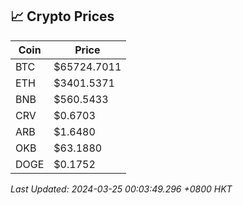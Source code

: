 ## 📈 Crypto Prices

| Coin | Price |
| ---- | ----- |
| BTC | $65724.7011 |
| ETH | $3401.5371 |
| BNB | $560.5433 |
| CRV | $0.6703 |
| ARB | $1.6480 |
| OKB | $63.1880 |
| DOGE | $0.1752 |

_Last Updated: 2024-03-25 00:03:49.296 +0800 HKT_